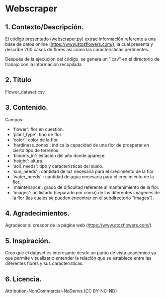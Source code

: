 # Webscraper

## 1. Contexto/Descripción.

El código presentado (webscraper.py) extrae información referente a una base de datos online (https://www.atozflowers.com/), la cual presenta y describe 200 casos de flores así como las características pertinentes.

Después de la ejecución del código, se genera un ".csv" en el directorio de trabajo con la información recopilada.

## 2. Título

Flower_dataset.csv

## 3. Contenido.

Campos:

* 'flower': flor en cuestión.
* 'plant_type': tipo de flor.
* 'color': color de la flor.
* 'hardiness_zones': indica la capacidad de una flor de prosperar en cierto tipo de terrenos.
* 'blooms_in': estación del año donde aparece.
* 'height': altura.
* 'soil_needs': tipo y características del suelo.
* 'sun_needs' : cantidad de luz necesaria para el crecimiento de la flor.
* 'water_needs' : cantidad de agua necesaria para el crecimiento de la flor.
* 'maintenance': grado de dificultad referente al mantenimiento de la flor.
* 'images': un listado (separado por coma) de las diferentes imágenes de la flor (las cuales se pueden encontrar en el subdirectorio  "images").

## 4. Agradecimientos. 

Agradecer al creador de la página web (https://www.atozflowers.com/).

## 5. Inspiración. 

Creo que el dataset es interesante desde un punto de vista académico ya que permite visualizar o entender la relación que se establece entre las diferentes flores y sus características.

## 6. Licencia. 

Attribution-NonCommercial-NoDerivs (CC BY-NC-ND)
